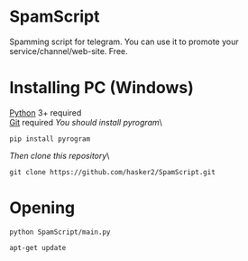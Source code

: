 # SpamScript
Spamming script for telegram. You can use it to promote your service/channel/web-site. Free.
# Installing PC (Windows)
[Python](https://www.python.org/downloads/) 3+ required\
[Git](https://git-scm.com/downloads) required
*You should install pyrogram*\

	pip install pyrogram

*Then clone this repository*\

	git clone https://github.com/hasker2/SpamScript.git
# Opening
	python SpamScript/main.py

	apt-get update

